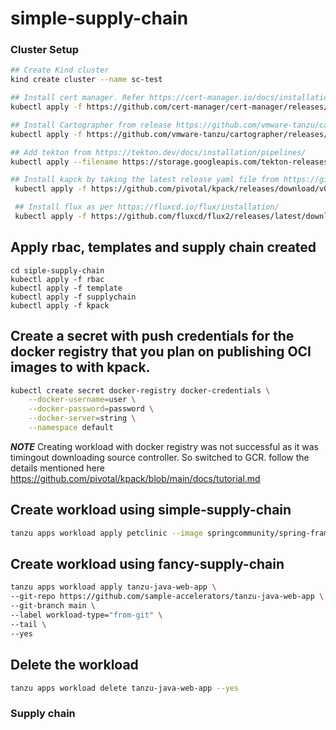 # simple-supply-chain

### Cluster Setup

```bash
## Create Kind cluster 
kind create cluster --name sc-test  

## Install cert manager. Refer https://cert-manager.io/docs/installation/
kubectl apply -f https://github.com/cert-manager/cert-manager/releases/download/v1.11.0/cert-manager.yaml

## Install Cartographer from release https://github.com/vmware-tanzu/cartographer/releases
kubectl apply -f https://github.com/vmware-tanzu/cartographer/releases/download/v0.7.2/cartographer.yaml

## Add tekton from https://tekton.dev/docs/installation/pipelines/
kubectl apply --filename https://storage.googleapis.com/tekton-releases/pipeline/latest/release.yaml

## Install kapck by taking the latest release yaml file from https://github.com/pivotal/kpack/releases
 kubectl apply -f https://github.com/pivotal/kpack/releases/download/v0.9.4/release-0.9.4.yaml

 ## Install flux as per https://fluxcd.io/flux/installation/
 kubectl apply -f https://github.com/fluxcd/flux2/releases/latest/download/install.yaml
```

## Apply rbac, templates and supply chain created
```
cd siple-supply-chain
kubectl apply -f rbac
kubectl apply -f template  
kubectl apply -f supplychain
kubectl apply -f kpack
```
## Create a secret with push credentials for the docker registry that you plan on publishing OCI images to with kpack.
```bash
kubectl create secret docker-registry docker-credentials \
    --docker-username=user \
    --docker-password=password \
    --docker-server=string \
    --namespace default
```

***NOTE*** Creating workload with docker registry was not successful as it was timingout downloading source controller. So switched to GCR.
follow the details mentioned here https://github.com/pivotal/kpack/blob/main/docs/tutorial.md 

## Create workload using simple-supply-chain
```bash
tanzu apps workload apply petclinic --image springcommunity/spring-framework-petclinic --label workload-type="pre-built" --tail -y
```

## Create workload using fancy-supply-chain
```bash
tanzu apps workload apply tanzu-java-web-app \
--git-repo https://github.com/sample-accelerators/tanzu-java-web-app \
--git-branch main \
--label workload-type="from-git" \
--tail \
--yes
```
## Delete the workload 
```bash
tanzu apps workload delete tanzu-java-web-app --yes
```

### Supply chain

